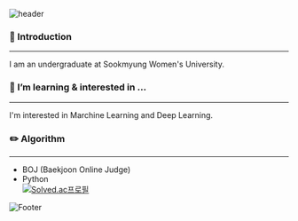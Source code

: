 ![header](https://capsule-render.vercel.app/api?type=waving&color=gradient&customColorList=14&height=200&section=header&text=Hi,%20I'm%20Hannah%20Yun.&fontSize=50&fontAlignY=40)

### 👋 Introduction  
---
I am an undergraduate at Sookmyung Women's University.

### 🌱 I’m learning & interested in ...
---
I'm interested in Marchine Learning and Deep Learning.

### ✏️ Algorithm
---
- BOJ (Baekjoon Online Judge)  
- Python  
[![Solved.ac프로필](http://mazassumnida.wtf/api/v2/generate_badge?boj=yunhh20)](https://solved.ac/yunhh20)  


  
![Footer](https://capsule-render.vercel.app/api?type=waving&color=gradient&customColorList=14&height=200&section=footer)  
  
<!--
**HannahYun/HannahYun** is a ✨ _special_ ✨ repository because its `README.md` (this file) appears on your GitHub profile.

Here are some ideas to get you started:

- 🔭 I’m currently working on ...
- 🌱 I’m currently learning ...
- 👯 I’m looking to collaborate on ...
- 🤔 I’m looking for help with ...
- 💬 Ask me about ...
- 📫 How to reach me: ...
- 😄 Pronouns: ...
- ⚡ Fun fact: ...
-->


